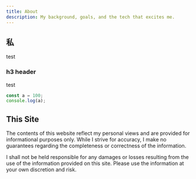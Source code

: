 ```yaml
---
title: About
description: My background, goals, and the tech that excites me.
---
```


## 私

test

### h3 header

test

```js
const a = 100;
console.log(a);
```

## This Site

The contents of this website reflect my personal views and are provided for informational purposes only. While I strive for accuracy, I make no guarantees regarding the completeness or correctness of the information.

I shall not be held responsible for any damages or losses resulting from the use of the information provided on this site. Please use the information at your own discretion and risk.

